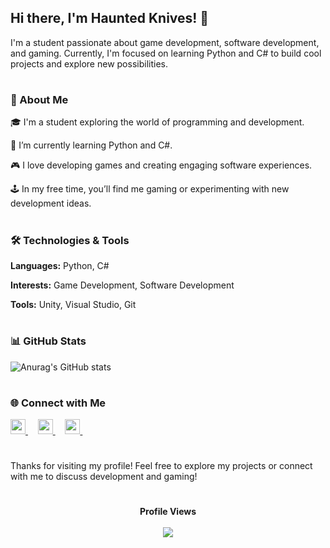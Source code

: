 ## Hi there, I'm Haunted Knives! 👋



I'm a student passionate about game development, software development, and gaming. Currently, I'm focused on learning Python and C# to build cool projects and explore new possibilities.


#

### 🚀 About Me

🎓 I'm a student exploring the world of programming and development.

🌱 I’m currently learning Python and C#.

🎮 I love developing games and creating engaging software experiences.

🕹️ In my free time, you’ll find me gaming or experimenting with new development ideas.


#

### 🛠️ Technologies & Tools

**Languages:** Python, C#

**Interests:** Game Development, Software Development

**Tools:** Unity, Visual Studio, Git


#

### 📊 GitHub Stats


![Anurag's GitHub stats](https://github-readme-stats.vercel.app/api?username=HauntedKnives&show_icons=true&theme=algolia)
#

### 🌐 Connect with Me



<a href="https://x.com/Haunted_Knives">
      <picture>
         <source media="(prefers-color-scheme: dark)" srcset="https://user-images.githubusercontent.com/93124920/270180600-7c1b38bf-889b-4d68-bd5e-b9d86f91421a.png">
         <img height="24px" src="https://user-images.githubusercontent.com/93124920/270108715-d80743fa-b330-4809-b1e6-79fbdc60d09c.png" />
      </picture>
   </a>&nbsp;&nbsp;&nbsp;

   <a href="https://instagram.com/haunted_knives">
       <picture>
           <source height="24px" media="(prefers-color-scheme: dark)" srcset="https://github.com/dheereshagrwal/colored-icons/blob/master/public/logos/instagram/instagram.svg" />
           <img height="24px" src="https://github.com/dheereshagrwal/colored-icons/blob/master/public/logos/instagram/instagram.svg" />
       </picture>
   </a>&nbsp;&nbsp;&nbsp;   

<a href="https://github.com/HauntedKnives">
       <picture>
           <source height="24px" media="(prefers-color-scheme: dark)" srcset="https://i.ibb.co/dMMmCrW/Git-Hub-Mark.png" />
           <img height="24px" src="https://i.ibb.co/9wV3HGF/Git-Hub-Mark-Light.png" />
       </picture>
   </a>&nbsp;&nbsp;&nbsp;



#

Thanks for visiting my profile! Feel free to explore my projects or connect with me to discuss development and gaming!

#

<p align="center" > 
  <b>Profile Views</b><br>
  <br>    
  <img src="https://profile-counter.glitch.me/HauntedKnives/count.svg" />
</p>


